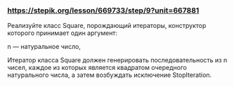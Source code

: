 ### https://stepik.org/lesson/669733/step/9?unit=667881

Реализуйте класс Square, порождающий итераторы, конструктор которого принимает один аргумент:


n — натуральное число,


Итератор класса Square должен генерировать последовательность из n чисел, каждое из которых является квадратом очередного натурального числа, а затем возбуждать исключение StopIteration.
